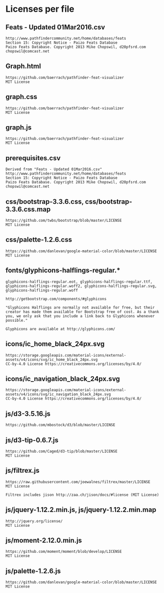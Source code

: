 # Licenses per file #

## Feats - Updated 01Mar2016.csv ##

    http://www.pathfindercommunity.net/home/databases/feats
    Section 15: Copyright Notice - Paizo Feats Database
    Paizo Feats Database. Copyright 2013 Mike Chopswil, d20pfsrd.com
    chopswil@comcast.net

## Graph.html ##

    https://github.com/baerrach/pathfinder-feat-visualizer
    MIT License

## graph.css ##

    https://github.com/baerrach/pathfinder-feat-visualizer
    MIT License

## graph.js ##

    https://github.com/baerrach/pathfinder-feat-visualizer
    MIT License

## prerequisites.csv ##

    Derived from "Feats - Updated 01Mar2016.csv"
    http://www.pathfindercommunity.net/home/databases/feats
    Section 15: Copyright Notice - Paizo Feats Database
    Paizo Feats Database. Copyright 2013 Mike Chopswil, d20pfsrd.com
    chopswil@comcast.net

## css/bootstrap-3.3.6.css, css/bootstrap-3.3.6.css.map ##

    https://github.com/twbs/bootstrap/blob/master/LICENSE
    MIT License

## css/palette-1.2.6.css ##

    https://github.com/danlevan/google-material-color/blob/master/LICENSE
    MIT License

## fonts/glyphicons-halflings-regular.* ##

    glyphicons-halflings-regular.eot, glyphicons-halflings-regular.ttf,	glyphicons-halflings-regular.woff2, glyphicons-halflings-regular.svg, glyphicons-halflings-regular.woff

    http://getbootstrap.com/components/#glyphicons

    "Glyphicons Halflings are normally not available for free, but their creator has made them available for Bootstrap free of cost. As a thank you, we only ask that you include a link back to Glyphicons whenever possible."

    Glyphicons are available at http://glyphicons.com/

## icons/ic_home_black_24px.svg ##

    https://storage.googleapis.com/material-icons/external-assets/v4/icons/svg/ic_home_black_24px.svg
    CC-by-4.0 License https://creativecommons.org/licenses/by/4.0/

## icons/ic_navigation_black_24px.svg ##

    https://storage.googleapis.com/material-icons/external-assets/v4/icons/svg/ic_navigation_black_24px.svg
    CC-by-4.0 License https://creativecommons.org/licenses/by/4.0/

## js/d3-3.5.16.js ##

    https://github.com/mbostock/d3/blob/master/LICENSE

## js/d3-tip-0.6.7.js ##

    https://github.com/Caged/d3-tip/blob/master/LICENSE
    MIT License

## js/filtrex.js ##

    https://raw.githubusercontent.com/joewalnes/filtrex/master/LICENSE
    MIT License

    Filtrex includes jison http://zaa.ch/jison/docs/#license (MIT License)

## js/jquery-1.12.2.min.js, js/jquery-1.12.2.min.map ##

    http://jquery.org/license/
    MIT License

## js/moment-2.12.0.min.js ##

    https://github.com/moment/moment/blob/develop/LICENSE
    MIT License

## js/palette-1.2.6.js ##

    https://github.com/danlevan/google-material-color/blob/master/LICENSE
    MIT License
